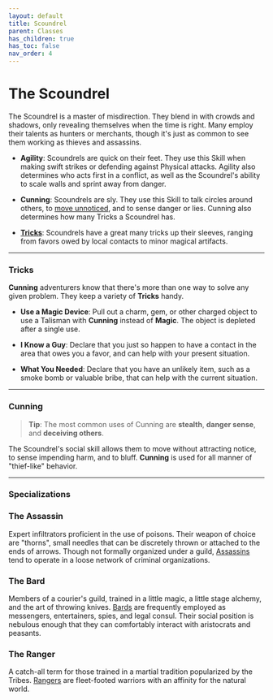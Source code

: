 ```yaml
---
layout: default
title: Scoundrel
parent: Classes
has_children: true
has_toc: false
nav_order: 4
---
```


# The Scoundrel

The Scoundrel is a master of misdirection. They blend in with crowds and shadows, only revealing themselves when the time is right. Many employ their talents as hunters or merchants, though it's just as common to see them working as thieves and assassins.

- **<span style="color: {{ site.scoundrel_color }}">Agility</span>**: Scoundrels are quick on their feet. They use this Skill when making swift strikes or defending against Physical attacks. Agility also determines who acts first in a conflict, as well as the Scoundrel's ability to scale walls and sprint away from danger.

- **<span style="color: {{ site.scoundrel_color }}">Cunning</span>**: Scoundrels are sly. They use this Skill to talk circles around others, to [move unnoticed](../../gameplay/exploration/stealth.md), and to sense danger or lies. Cunning also determines how many Tricks a Scoundrel has.

- **[Tricks](#tricks)**: Scoundrels have a great many tricks up their sleeves, ranging from favors owed by local contacts to minor magical artifacts.

---

### Tricks

**<span style="color: {{ site.scoundrel_color }}">Cunning</span>** adventurers know that there's more than one way to solve any given problem. They keep a variety of **Tricks** handy.

- **Use a Magic Device**: Pull out a charm, gem, or other charged object to use a Talisman with **<span style="color: {{ site.scoundrel_color }}">Cunning</span>** instead of **<span style="color: {{ site.mage_color }}">Magic</span>**. The object is depleted after a single use.

- **I Know a Guy**: Declare that you just so happen to have a contact in the area that owes you a favor, and can help with your present situation.

- **What You Needed**: Declare that you have an unlikely item, such as a smoke bomb or valuable bribe, that can help with the current situation.


---

### Cunning

> **Tip**: The most common uses of Cunning are **stealth**, **danger sense**, and **deceiving others**.

The Scoundrel's social skill allows them to move without attracting notice, to sense impending harm, and to bluff. **<span style="color: {{ site.scoundrel_color }}">Cunning</span>** is used for all manner of "thief-like" behavior.

---

### Specializations

### <span style="color: {{ site.scoundrel_color }}">The Assassin</span>

Expert infiltrators proficient in the use of poisons. Their weapon of choice are "thorns", small needles that can be discretely thrown or attached to the ends of arrows. Though not formally organized under a guild, [Assassins](../../more/specializations/assassin.html) tend to operate in a loose network of criminal organizations.

### <span style="color: {{ site.scoundrel_color }}">The Bard</span>

Members of a courier's guild, trained in a little magic, a little stage alchemy, and the art of throwing knives. [Bards](../../more/specializations/bard.html) are frequently employed as messengers, entertainers, spies, and legal consul. Their social position is nebulous enough that they can comfortably interact with aristocrats and peasants.

### <span style="color: {{ site.scoundrel_color }}">The Ranger</span>

A catch-all term for those trained in a martial tradition popularized by the Tribes. [Rangers](../../more/specializations/ranger.html) are fleet-footed warriors with an affinity for the natural world.
